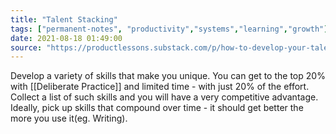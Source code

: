 ```yaml
---
title: "Talent Stacking"
tags: ["permanent-notes", "productivity","systems","learning","growth"]
date: 2021-08-18 01:49:00
source: "https://productlessons.substack.com/p/how-to-develop-your-talent-stack"
---
```


Develop a variety of skills that make you unique. You can get to the top 20% with [[Deliberate Practice]] and limited time - with just 20% of the effort. Collect a list of such skills and you will have a very competitive advantage. Ideally, pick up skills that compound over time - it should get better the more you use it(eg. Writing).
